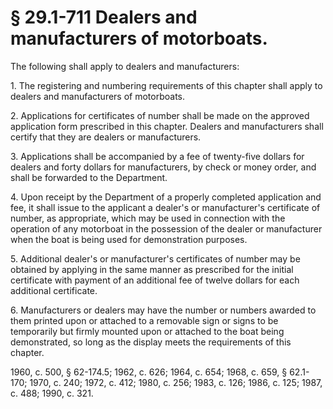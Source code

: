 # § 29.1-711 Dealers and manufacturers of motorboats.

<p>The following shall apply to dealers and manufacturers:</p><p>1. The registering and numbering requirements of this chapter shall apply to dealers and manufacturers of motorboats.</p><p>2. Applications for certificates of number shall be made on the approved application form prescribed in this chapter. Dealers and manufacturers shall certify that they are dealers or manufacturers.</p><p>3. Applications shall be accompanied by a fee of twenty-five dollars for dealers and forty dollars for manufacturers, by check or money order, and shall be forwarded to the Department.</p><p>4. Upon receipt by the Department of a properly completed application and fee, it shall issue to the applicant a dealer's or manufacturer's certificate of number, as appropriate, which may be used in connection with the operation of any motorboat in the possession of the dealer or manufacturer when the boat is being used for demonstration purposes.</p><p>5. Additional dealer's or manufacturer's certificates of number may be obtained by applying in the same manner as prescribed for the initial certificate with payment of an additional fee of twelve dollars for each additional certificate.</p><p>6. Manufacturers or dealers may have the number or numbers awarded to them printed upon or attached to a removable sign or signs to be temporarily but firmly mounted upon or attached to the boat being demonstrated, so long as the display meets the requirements of this chapter.</p><p>1960, c. 500, § 62-174.5; 1962, c. 626; 1964, c. 654; 1968, c. 659, § 62.1-170; 1970, c. 240; 1972, c. 412; 1980, c. 256; 1983, c. 126; 1986, c. 125; 1987, c. 488; 1990, c. 321.</p>